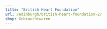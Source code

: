 ```yaml
---
title: "British Heart Foundation"
url: /edinburgh/british-heart-foundation-2/
shop: Gebrauchtwaren
---
```

